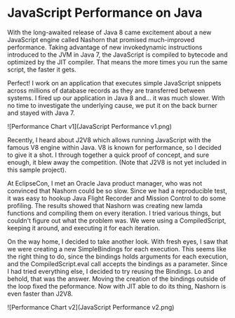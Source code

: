 # JavaScript Performance on Java

With the long-awaited release of Java 8 came excitement about a new JavaScript engine called Nashorn that promised much-improved performance. Taking advantage of new invokedynamic instructions introduced to the JVM in Java 7, the JavaScript is compiled to bytecode and optimized by the JIT compiler. That means the more times you run the same script, the faster it gets.

Perfect! I work on an application that executes simple JavaScript snippets across millions of database records as they are transferred between systems. I fired up our application in Java 8 and... it was much slower. With no time to investigate the underlying cause, we put it on the back burner and stayed with Java 7.

![Performance Chart v1](JavaScript Performance v1.png)

Recently, I heard about J2V8 which allows running JavaScript with the famous V8 engine within Java. V8 is known for performance, so I decided to give it a shot. I through together a quick proof of concept, and sure enough, it blew away the competition. (Note that J2V8 is not yet included in this sample project).

At EclipseCon, I met an Oracle Java product manager, who was not convinced that Nashorn could be so slow. Since we had a reproducible test, it was easy to hookup Java Flight Recorder and Mission Control to do some profiling. The results showed that Nashorn was creating new lamda functions and compiling them on every iteration. I tried various things, but couldn't figure out what the problem was. We were using a CompiledScript, keeping it around, and executing it for each iteration.

On the way home, I decided to take another look. With fresh eyes, I saw that we were creating a new SimpleBindings for each execution. This seems like the right thing to do, since the bindings holds arguments for each execution, and the CompiledScript.eval call accepts the bindings as a parameter. Since I had tried everything else, I decided to try reusing the Bindings. Lo and behold, that was the answer. Moving the creation of the bindings outside of the loop fixed the peformance. Now with JIT able to do its thing, Nashorn is even faster than J2V8.

![Performance Chart v2](JavaScript Performance v2.png)
